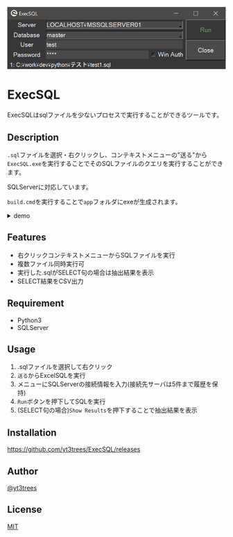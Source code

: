 ![widget.png](./image/widget.png)

# ExecSQL

ExecSQLはsqlファイルを少ないプロセスで実行することができるツールです。

## Description

`.sql`ファイルを選択・右クリックし、コンテキストメニューの"送る"から`ExecSQL.exe`を実行することでそのSQLファイルのクエリを実行することができます。

SQLServerに対応しています。

`build.cmd`を実行することで`app`フォルダにexeが生成されます。

<details>
<summary>demo</summary>

![ExecSQL](https://user-images.githubusercontent.com/57471763/151695862-161cad0a-4afb-41cb-97d5-d5286c6eb0c3.gif)

</details>
  
## Features

- 右クリックコンテキストメニューからSQLファイルを実行
- 複数ファイル同時実行可
- 実行した.sqlがSELECT句の場合は抽出結果を表示
- SELECT結果をCSV出力

## Requirement

- Python3
- SQLServer

## Usage

1. .sqlファイルを選択して右クリック
2. `送る`からExcelSQLを実行
3. メニューにSQLServerの接続情報を入力(接続先サーバは5件まで履歴を保持)
4. `Run`ボタンを押下してSQLを実行
5. (SELECT句の場合)`Show Results`を押下することで抽出結果を表示

## Installation

https://github.com/yt3trees/ExecSQL/releases

## Author

[@yt3trees](https://twitter.com/yt3trees)

## License

[MIT](https://github.com/yt3trees/ExecSQL/blob/master/LICENSE)
